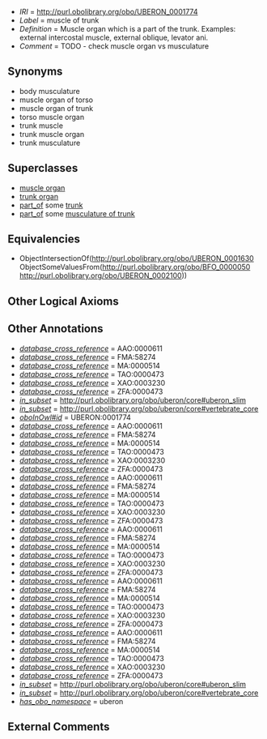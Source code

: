  * *IRI* = http://purl.obolibrary.org/obo/UBERON_0001774
 * *Label* = muscle of trunk
 * *Definition* = Muscle organ which is a part of the trunk. Examples: external intercostal muscle, external oblique, levator ani.
 * *Comment* = TODO - check muscle organ vs musculature

## Synonyms

 * body musculature
 * muscle organ of torso
 * muscle organ of trunk
 * torso muscle organ
 * trunk muscle
 * trunk muscle organ
 * trunk musculature

## Superclasses

 * [muscle organ](../../UBERON/30/UBERON_0001630.md)
 * [trunk organ](../../UBERON/77/UBERON_0005177.md)
 * [part_of](../../BFO/50/BFO_0000050.md) some [trunk](../../UBERON/00/UBERON_0002100.md)
 * [part_of](../../BFO/50/BFO_0000050.md) some [musculature of trunk](../../UBERON/79/UBERON_0004479.md)

## Equivalencies

 * ObjectIntersectionOf(<http://purl.obolibrary.org/obo/UBERON_0001630> ObjectSomeValuesFrom(<http://purl.obolibrary.org/obo/BFO_0000050> <http://purl.obolibrary.org/obo/UBERON_0002100>))

## Other Logical Axioms


## Other Annotations

 * *[database_cross_reference](../../ef/oboInOwl#hasDbXref.md)* = AAO:0000611
 * *[database_cross_reference](../../ef/oboInOwl#hasDbXref.md)* = FMA:58274
 * *[database_cross_reference](../../ef/oboInOwl#hasDbXref.md)* = MA:0000514
 * *[database_cross_reference](../../ef/oboInOwl#hasDbXref.md)* = TAO:0000473
 * *[database_cross_reference](../../ef/oboInOwl#hasDbXref.md)* = XAO:0003230
 * *[database_cross_reference](../../ef/oboInOwl#hasDbXref.md)* = ZFA:0000473
 * *[in_subset](../../et/oboInOwl#inSubset.md)* = http://purl.obolibrary.org/obo/uberon/core#uberon_slim
 * *[in_subset](../../et/oboInOwl#inSubset.md)* = http://purl.obolibrary.org/obo/uberon/core#vertebrate_core
 * *[oboInOwl#id](../../id/oboInOwl#id.md)* = UBERON:0001774
 * *[database_cross_reference](../../ef/oboInOwl#hasDbXref.md)* = AAO:0000611
 * *[database_cross_reference](../../ef/oboInOwl#hasDbXref.md)* = FMA:58274
 * *[database_cross_reference](../../ef/oboInOwl#hasDbXref.md)* = MA:0000514
 * *[database_cross_reference](../../ef/oboInOwl#hasDbXref.md)* = TAO:0000473
 * *[database_cross_reference](../../ef/oboInOwl#hasDbXref.md)* = XAO:0003230
 * *[database_cross_reference](../../ef/oboInOwl#hasDbXref.md)* = ZFA:0000473
 * *[database_cross_reference](../../ef/oboInOwl#hasDbXref.md)* = AAO:0000611
 * *[database_cross_reference](../../ef/oboInOwl#hasDbXref.md)* = FMA:58274
 * *[database_cross_reference](../../ef/oboInOwl#hasDbXref.md)* = MA:0000514
 * *[database_cross_reference](../../ef/oboInOwl#hasDbXref.md)* = TAO:0000473
 * *[database_cross_reference](../../ef/oboInOwl#hasDbXref.md)* = XAO:0003230
 * *[database_cross_reference](../../ef/oboInOwl#hasDbXref.md)* = ZFA:0000473
 * *[database_cross_reference](../../ef/oboInOwl#hasDbXref.md)* = AAO:0000611
 * *[database_cross_reference](../../ef/oboInOwl#hasDbXref.md)* = FMA:58274
 * *[database_cross_reference](../../ef/oboInOwl#hasDbXref.md)* = MA:0000514
 * *[database_cross_reference](../../ef/oboInOwl#hasDbXref.md)* = TAO:0000473
 * *[database_cross_reference](../../ef/oboInOwl#hasDbXref.md)* = XAO:0003230
 * *[database_cross_reference](../../ef/oboInOwl#hasDbXref.md)* = ZFA:0000473
 * *[database_cross_reference](../../ef/oboInOwl#hasDbXref.md)* = AAO:0000611
 * *[database_cross_reference](../../ef/oboInOwl#hasDbXref.md)* = FMA:58274
 * *[database_cross_reference](../../ef/oboInOwl#hasDbXref.md)* = MA:0000514
 * *[database_cross_reference](../../ef/oboInOwl#hasDbXref.md)* = TAO:0000473
 * *[database_cross_reference](../../ef/oboInOwl#hasDbXref.md)* = XAO:0003230
 * *[database_cross_reference](../../ef/oboInOwl#hasDbXref.md)* = ZFA:0000473
 * *[database_cross_reference](../../ef/oboInOwl#hasDbXref.md)* = AAO:0000611
 * *[database_cross_reference](../../ef/oboInOwl#hasDbXref.md)* = FMA:58274
 * *[database_cross_reference](../../ef/oboInOwl#hasDbXref.md)* = MA:0000514
 * *[database_cross_reference](../../ef/oboInOwl#hasDbXref.md)* = TAO:0000473
 * *[database_cross_reference](../../ef/oboInOwl#hasDbXref.md)* = XAO:0003230
 * *[database_cross_reference](../../ef/oboInOwl#hasDbXref.md)* = ZFA:0000473
 * *[in_subset](../../et/oboInOwl#inSubset.md)* = http://purl.obolibrary.org/obo/uberon/core#uberon_slim
 * *[in_subset](../../et/oboInOwl#inSubset.md)* = http://purl.obolibrary.org/obo/uberon/core#vertebrate_core
 * *[has_obo_namespace](../../ce/oboInOwl#hasOBONamespace.md)* = uberon

## External Comments

